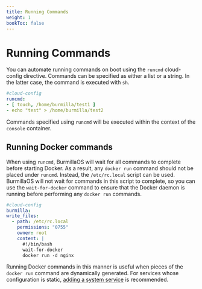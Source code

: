 ```yaml
---
title: Running Commands
weight: 1
bookToc: false
---
```

# Running Commands

You can automate running commands on boot using the `runcmd` cloud-config directive. Commands can be specified as either a list or a string. In the latter case, the command is executed with `sh`.

```yaml
#cloud-config
runcmd:
- [ touch, /home/burmilla/test1 ]
- echo "test" > /home/burmilla/test2
```

Commands specified using `runcmd` will be executed within the context of the `console` container.

## Running Docker commands

When using `runcmd`, BurmillaOS will wait for all commands to complete before starting Docker. As a result, any `docker run` command should not be placed under `runcmd`. Instead, the `/etc/rc.local` script can be used. BurmillaOS will not wait for commands in this script to complete, so you can use the `wait-for-docker` command to ensure that the Docker daemon is running before performing any `docker run` commands.

```yaml
#cloud-config
burmilla:
write_files:
  - path: /etc/rc.local
    permissions: "0755"
    owner: root
    content: |
      #!/bin/bash
      wait-for-docker
      docker run -d nginx
```

Running Docker commands in this manner is useful when pieces of the `docker run` command are dynamically generated. For services whose configuration is static, [adding a system service](/docs/system-services/) is recommended.
